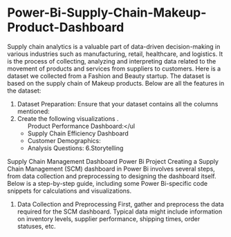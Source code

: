 # Power-Bi-Supply-Chain-Makeup-Product-Dashboard
Supply chain analytics is a valuable part of data-driven decision-making in various industries such as manufacturing, retail, healthcare, and logistics. It is the process of collecting, analyzing and interpreting
data related to the movement of products and services from suppliers to customers.
Here is a dataset we collected from a Fashion and Beauty startup. The dataset is based on the supply chain of Makeup products. Below are all the features in the dataset:

1. Dataset Preparation:
    Ensure that your dataset contains all the columns mentioned:
2. Create the following visualizations
.  <ul>Product Performance Dashboard:</ul
3. Supply Chain Efficiency Dashboard
4. Customer Demographics:
5. Analysis Questions:
6.Storytelling

Supply Chain Management Dashboard Power Bi Project Creating a Supply Chain Management (SCM) dashboard in Power Bi involves several steps, from data collection and preprocessing to designing the dashboard itself. Below is a step-by-step guide, including some Power Bi-specific code snippets for calculations and visualizations.

1. Data Collection and Preprocessing
First, gather and preprocess the data required for the SCM dashboard. Typical data might include information on inventory levels, supplier performance, shipping times, order statuses, etc.



